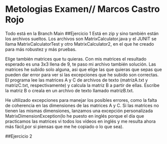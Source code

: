 # Metologias Examen// Marcos Castro Rojo
Todo está en la Branch Main
##Ejercicio 1
Está en zip y sino también están los archivos sueltos.
Los archivos son MatrixCalculator.java y el JUNIT se llama MatrixCalculatorTest y otro MatrixCalculator2, en el que he creado para más robustez y más pruebas.

Elige también matrices que tu quieras. Con mis matrices el resultado esperado es una 3x3 llena de 9, te paso mi archivo también solución.
Las matrices he subido solo alguna, asi que elige las que quieras que sepas que pueden dar error para ver si las excepciones que he subido son correctas.
El programa lee las matrices A y C de archivos de texto (matrizA.txt y matrizC.txt, respectivamente) y calcula la matriz B a partir de ellas. Escribe la matriz B o creala en un archivo de texto llamado matrizB.txt.

He ultilizado excepciones para manejar los posibles errores, como la falta de coherencia en las dimensiones de las matrices A y C. Si las matrices no tienen las mismas dimensiones, lanzamos una excepción personalizada MatrixDimensionException(lo he puesto en inglés porque el día que practicamos las matrices vi todos los vídeos en inglés y me resulta ahora más fácil,por si piensas que me he copiado o lo que sea).


##Ejercicio 2
